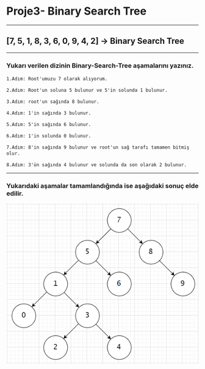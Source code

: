 # Proje3- Binary Search Tree
__________________________________________
## [7, 5, 1, 8, 3, 6, 0, 9, 4, 2] -> Binary Search Tree
__________________________________________

### Yukarı verilen dizinin Binary-Search-Tree aşamalarını yazınız.
```
1.Adım: Root'umuzu 7 olarak alıyorum.
```
```
2.Adım: Root'un soluna 5 bulunur ve 5'in solunda 1 bulunur.
```
```
3.Adım: root'un sağında 8 bulunur.
```
```
4.Adım: 1'in sağında 3 bulunur.
```
```
5.Adım: 5'in sağında 6 bulunur.
```
```
6.Adım: 1'in solunda 0 bulunur.
```
```
7.Adım: 8'in sağında 9 bulunur ve root'un sağ tarafı tamamen bitmiş olur.
```
```
8.Adım: 3'ün sağında 4 bulunur ve solunda da son olarak 2 bulunur.
```
__________________________________________

### Yukarıdaki aşamalar tamamlandığında ise aşağıdaki sonuç elde edilir.

![](https://raw.githubusercontent.com/cglnrdgn/Veri-Yapilari-Ve-Algoritmalar/main/binary_search_tree.png)
